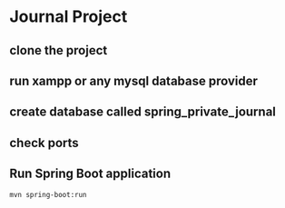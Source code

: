 # Journal Project

## clone the project 

## run xampp or any mysql database provider 

## create database called spring_private_journal

## check ports

## Run Spring Boot application
```
mvn spring-boot:run
```


```


